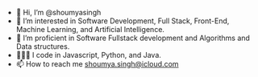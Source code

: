 - 👋 Hi, I’m @shoumyasingh
- 👀 I’m interested in Software Development, Full Stack, Front-End, Machine Learning, and Artificial Intelligence.
- 🌱 I’m proficient in Software Fullstack development and Algorithms and Data structures.
- 👩🏼‍💻  I code in Javascript, Python, and Java.
- 📫 How to reach me shoumya.singh@icloud.com 

<!---
shoumyasingh/shoumyasingh is a ✨ special ✨ repository because its `README.md` (this file) appears on your GitHub profile.
You can click the Preview link to take a look at your changes.
--->
